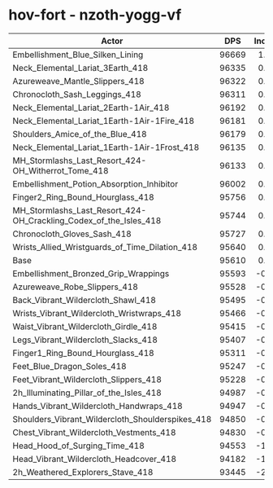 # hov-fort - nzoth-yogg-vf
| Actor | DPS | Increase |
|---|:---:|:---:|
|Embellishment_Blue_Silken_Lining|96669|1.11%|
|Neck_Elemental_Lariat_3Earth_418|96335|0.76%|
|Azureweave_Mantle_Slippers_418|96322|0.74%|
|Chronocloth_Sash_Leggings_418|96311|0.73%|
|Neck_Elemental_Lariat_2Earth-1Air_418|96192|0.61%|
|Neck_Elemental_Lariat_1Earth-1Air-1Fire_418|96181|0.60%|
|Shoulders_Amice_of_the_Blue_418|96179|0.60%|
|Neck_Elemental_Lariat_1Earth-1Air-1Frost_418|96135|0.55%|
|MH_Stormlashs_Last_Resort_424-OH_Witherrot_Tome_418|96133|0.55%|
|Embellishment_Potion_Absorption_Inhibitor|96002|0.41%|
|Finger2_Ring_Bound_Hourglass_418|95756|0.15%|
|MH_Stormlashs_Last_Resort_424-OH_Crackling_Codex_of_the_Isles_418|95744|0.14%|
|Chronocloth_Gloves_Sash_418|95727|0.12%|
|Wrists_Allied_Wristguards_of_Time_Dilation_418|95640|0.03%|
|Base|95610|0.00%|
|Embellishment_Bronzed_Grip_Wrappings|95593|-0.02%|
|Azureweave_Robe_Slippers_418|95528|-0.09%|
|Back_Vibrant_Wildercloth_Shawl_418|95495|-0.12%|
|Wrists_Vibrant_Wildercloth_Wristwraps_418|95466|-0.15%|
|Waist_Vibrant_Wildercloth_Girdle_418|95415|-0.20%|
|Legs_Vibrant_Wildercloth_Slacks_418|95407|-0.21%|
|Finger1_Ring_Bound_Hourglass_418|95311|-0.31%|
|Feet_Blue_Dragon_Soles_418|95247|-0.38%|
|Feet_Vibrant_Wildercloth_Slippers_418|95228|-0.40%|
|2h_Illuminating_Pillar_of_the_Isles_418|94987|-0.65%|
|Hands_Vibrant_Wildercloth_Handwraps_418|94947|-0.69%|
|Shoulders_Vibrant_Wildercloth_Shoulderspikes_418|94850|-0.79%|
|Chest_Vibrant_Wildercloth_Vestments_418|94830|-0.82%|
|Head_Hood_of_Surging_Time_418|94553|-1.11%|
|Head_Vibrant_Wildercloth_Headcover_418|94182|-1.49%|
|2h_Weathered_Explorers_Stave_418|93445|-2.26%|

